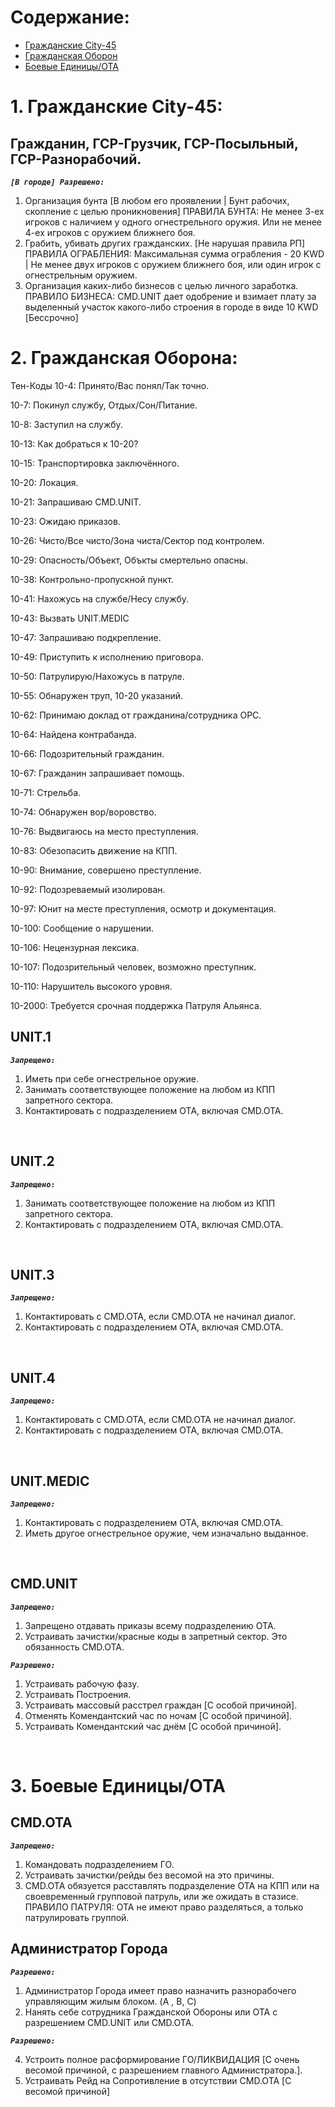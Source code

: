 # Содержание:
* [Гражданские City-45](#CITIZENRULES)
* [Гражданская Оборон](#CP)
* [Боевые Единицы/ОТА](#OTA)

<a name="CITIZENRULES"></a>
# 1. Гражданские City-45: 
## Гражданин, ГСР-Грузчик, ГСР-Посыльный, ГСР-Разнорабочий.

_**`[В городе] Разрешено:`**_
1. Организация бунта [В любом его проявлении | Бунт рабочих, скопление с целью проникновения] ПРАВИЛА БУНТА: Не менее 3-ех игроков с наличием у одного огнестрельного оружия. Или не менее 4-ех игроков с оружием ближнего боя.
2. Грабить, убивать других гражданских. [Не нарушая правила РП] ПРАВИЛА ОГРАБЛЕНИЯ: Максимальная сумма ограбления - 20 KWD | Не менее двух игроков с оружием ближнего боя, или один игрок с огнестрельным оружием.
3. Организация каких-либо бизнесов с целью личного заработка. ПРАВИЛО БИЗНЕСА: CMD.UNIT дает одобрение и взимает плату за выделенный участок какого-либо строения в городе в виде 10 KWD [Бессрочно]
 
<a name="CP"></a>
# 2. Гражданская Оборона: 

Тен-Коды
10-4: Принято/Вас понял/Так точно.

10-7: Покинул службу, Отдых/Сон/Питание.

10-8: Заступил на службу.

10-13: Как добраться к 10-20?

10-15: Транспортировка заключённого.

10-20: Локация.

10-21: Запрашиваю CMD.UNIT.

10-23: Ожидаю приказов.

10-26: Чисто/Все чисто/Зона чиста/Сектор под контролем.

10-29: Опасность/Объект, Объкты смертельно опасны.

10-38: Контрольно-пропускной пункт.

10-41: Нахожусь на службе/Несу службу.

10-43: Вызвать UNIT.MEDIC

10-47: Запрашиваю подкрепление.

10-49: Приступить к исполнению приговора.

10-50: Патрулирую/Нахожусь в патруле.

10-55: Обнаружен труп, 10-20 указаний.

10-62: Принимаю доклад от гражданина/сотрудника ОРС.

10-64: Найдена контрабанда.

10-66: Подозрительный гражданин.

10-67: Гражданин запрашивает помощь.

10-71: Стрельба.

10-74: Обнаружен вор/воровство.

10-76: Выдвигаюсь на место преступления.

10-83: Обезопасить движение на КПП.

10-90: Внимание, совершено преступление.

10-92: Подозреваемый изолирован.

10-97: Юнит на месте преступления, осмотр и документация.

10-100: Сообщение о нарушении.

10-106: Нецензурная лексика.

10-107: Подозрительный человек, возможно преступник.

10-110: Нарушитель высокого уровня.

10-2000: Требуется срочная поддержка Патруля Альянса.

## UNIT.1 
_**`Запрещено:`**_
1. Иметь при себе огнестрельное оружие.
2. Занимать соответствующее положение на любом из КПП запретного сектора.
3. Контактировать с подразделением OTA, включая CMD.OTA.
<br>

## UNIT.2 
_**`Запрещено:`**_
1. Занимать соответствующее положение на любом из КПП запретного сектора.
2. Контактировать с подразделением OTA, включая CMD.OTA.
<br>

## UNIT.3 
_**`Запрещено:`**_
1. Контактировать с CMD.OTA, если CMD.OTA не начинал диалог.
2. Контактировать с подразделением OTA, включая CMD.OTA.
<br>

## UNIT.4 
_**`Запрещено:`**_
1. Контактировать с CMD.OTA, если CMD.OTA не начинал диалог. 
2. Контактировать с подразделением OTA, включая CMD.OTA.
<br>

## UNIT.MEDIC 
_**`Запрещено:`**_
1. Контактировать с подразделением OTA, включая CMD.OTA.
2. Иметь другое огнестрельное оружие, чем изначально выданное.
<br>

## CMD.UNIT 
_**`Запрещено:`**_
1. Запрещено отдавать приказы всему подразделению OTA.
2. Устраивать зачистки/красные коды в запретный сектор. Это обязанность CMD.OTA.

_**`Разрешено:`**_
1. Устраивать рабочую фазу.
2. Устраивать Построения.
3. Устраивать массовый расстрел граждан [C особой причиной].
4. Отменять Комендантский час по ночам [C особой причиной].
5. Устраивать Комендантский час днём [C особой причиной].
<br>

<a name="OTA"></a>
# 3. Боевые Единицы/ОТА 

## CMD.OTA 
_**`Запрещено:`**_
1. Командовать подразделением ГО.
2. Устраивать зачистки/рейды без весомой на это причины.
3. CMD.OTA обязуется расставлять подразделение OTA на КПП или на своевременный групповой патруль, или же ожидать в стазисе. ПРАВИЛО ПАТРУЛЯ: ОТА не имеют право разделяться, а только патрулировать группой.

## Администратор Города
_**`Разрешено:`**_
1. Администратор Города имеет право назначить разнорабочего управляющим жилым блоком. (A , B, C)
2. Нанять себе сотрудника Гражданской Обороны или OTA с разрешением CMD.UNIT или CMD.OTA.


_**`Разрешено:`**_

4. Устроить полное расформирование ГО/ЛИКВИДАЦИЯ [С очень весомой причиной, с разрешением главного Администратора.].
5. Устраивать Рейд на Сопротивление в отсутствии CMD.OTA [С весомой причиной]
